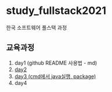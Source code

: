 # study_fullstack2021
한국 소프트웨어 풀스택 과정


## 교육과정
1. day1 (github README 사용법 - md)
2. [day2](day2/README.md)
3. [day3 (cmd에서 java실행, package)](day3/README.md)
4. day4
